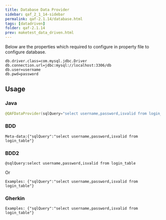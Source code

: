 ```yaml
---
title: Database Data Provider
sidebar: qaf_2_1_14-sidebar
permalink: qaf-2.1.14/database.html
tags: [datadriven]
folder: qaf-2.1.14
prev: maketest_data_driven.html
---
```


Below are the properties which required to configure in property file to configure database.

```
db.driver.class=com.mysql.jdbc.Driver
db.connection.url=jdbc:mysql://localhost:3306/db
db.user=username
db.pwd=password

```

## Usage
### Java
```java
@QAFDataProvider(sqlQuery="select username,password,isvalid from login_table")

```
### BDD
```
Meta-data:{"sqlQuery":"select username,password,isvalid from login_table"}
```

### BDD2
```
@sqlQuery:select username,password,isvalid from login_table

```
Or

```
Examples: {"sqlQuery":"select username,password,isvalid from login_table"}

```

### Gherkin
```
Examples: {"sqlQuery":"select username,password,isvalid from login_table"}

```


